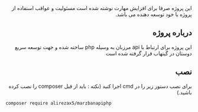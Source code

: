 <div dir="rtl">
این پروژه صرفا برای افزایش مهارت نوشته شده است مسئولیت و عواقب استفاده از پروژه با خود توسعه دهنده می باشد.

## درباره پروژه

این پروژه برای ارتباط با api مرزبان به وسیله php ساخته شده و جهت توسعه سریع دوستان در گیتهاب قرار گرفته شده است 

## نصب
برای نصب دستور زیر را در cmd اجرا کنید (نکته : باید از قبل composer را نصب کرده باشید.)
</div>

```
composer require alirezax5/marzbanapiphp
```
